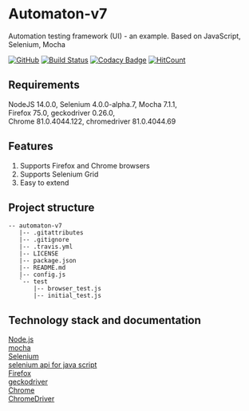 # Automaton-v7

Automation testing framework (UI) - an example. Based on JavaScript, Selenium, Mocha

[![GitHub](https://img.shields.io/github/license/mashape/apistatus.svg)](https://github.com/BurhanH/automaton-v7/blob/master/LICENSE)
[![Build Status](https://travis-ci.org/BurhanH/automaton-v7.svg?branch=master)](https://travis-ci.org/BurhanH/automaton-v7)
[![Codacy Badge](https://api.codacy.com/project/badge/Grade/7d7a89d0f1574f5a9f4afd9073643edf)](https://app.codacy.com/app/BurhanH/automaton-v7?utm_source=github.com&utm_medium=referral&utm_content=BurhanH/automaton-v7&utm_campaign=Badge_Grade_Dashboard)
[![HitCount](http://hits.dwyl.com/BurhanH/automaton-v7.svg)](http://hits.dwyl.com/BurhanH/automaton-v7)


## Requirements
NodeJS 14.0.0, Selenium 4.0.0-alpha.7, Mocha 7.1.1, <br>
Firefox 75.0, geckodriver 0.26.0, <br>
Chrome 81.0.4044.122, chromedriver 81.0.4044.69 <br>

## Features
1.  Supports Firefox and Chrome browsers
2.  Supports Selenium Grid
3.  Easy to extend 

## Project structure
```text
-- automaton-v7
   |-- .gitattributes
   |-- .gitignore
   |-- .travis.yml
   |-- LICENSE
   |-- package.json
   |-- README.md
   |-- config.js
   `-- test
       |-- browser_test.js
       |-- initial_test.js
```

## Technology stack and documentation
[Node.js](https://nodejs.org/en/) <br>
[mocha](https://mochajs.org/) <br>
[Selenium](https://selenium.dev/documentation/en/) <br>
[selenium api for java script](https://selenium.dev/selenium/docs/api/javascript/index.html) <br>
[Firefox](https://www.mozilla.org/en-US/firefox/) <br>
[geckodriver](https://github.com/mozilla/geckodriver/releases) <br>
[Chrome](https://www.google.com/chrome/) <br>
[ChromeDriver](https://chromedriver.chromium.org/downloads) <br>
